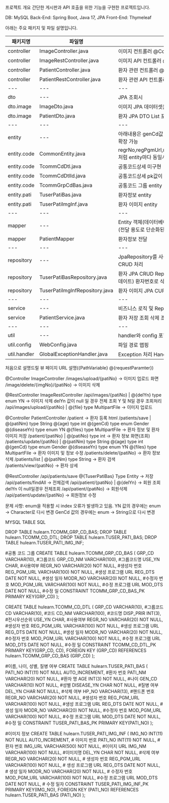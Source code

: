 프로젝트 개요
간단한 게시판과 API 호출을 위한 기능을 구현한 프로젝트입니다.

DB: MySQL
Back-End: Spring Boot, Java 17, JPA
Front-End: Thymeleaf


아래는 주요 패키지 및 파일 설명입니다.

패키지명|파일명|설명
---|---|---|
controller|ImageController.java|이미지 컨트롤러 @Controller|
controller|ImageRestController.java|이미지 API 컨트롤러 @RestController|
controller|PatientController.java|환자 관련 컨트롤러 @Controller|
controller|PatientRestController.java|환자 관련 API 컨트롤러 @RestController|
---|---|---|
dto|---|JPA 조회시 |
dto.image|ImageDto.java|이미지 JPA 데이터셋을 위한 DTO package|
dto.image|PatientDto.java|환자 JPA DTO List<ImageDto> 포함|
---|---|---|
entity|---|아래내용은 genCd값 하나만 사용하기 때문에 구현하지 않음 확장 가능|
entity.code|CommonEntity.java|regrNo,regPgmUrl,regDts,modrNo,modPgmUrl,modDts 처럼 entity마다 동일시 되는 값 지정 미구현|
entity.code|TcommCdDtl.java|공통코드상세 미구현|
entity.code|TcommCdDtlId.java|공통코드상세 pk값이 2개여서 따로 분리|
entity.code|TcommGrpCdBas.java|공통코드 그룹 entity|
entity.pati|TuserPatiBas.java|환자정보 entity|
entity.pati|TuserPatiImgInf.java|환자 이미지 entity|
---|---|---|
mapper|---|Entity 객체(데이터베이스 테이블과 매핑된 객체)를 DTO 객체(전달 용도로 단순화된 객체)로 변환하는 역할|
mapper|PatientMapper|환자정보 전달|
---|---|---|
repository|---|JpaRepository를 사용하여 JPA 에서 제공되는 간단한 CRUD 처리|
repository|TuserPatiBasRepository.java|환자 JPA CRUD Repository 환자명으로 삭제처리(DelYn업데이트) 환자번호로 삭제처리 DelYn업데이트|
repository|TuserPatiImgInfRepository.java|환자 이미지 JPA CURD Repository 환자번호로 이미지 검색|
---|---|---|
service|---|비즈니스 로직 및 Repository와 Controller 연결|
service|PatientService.java|환자 저장 조회 삭제 조건, 삭제 처리|
---|---|---|
util|---|handler와 config 포함
util.config|WebConfig.java|파일 경로 맵핑|
util.handler|GlobalExceptionHandler.java|Exception 처리 Handler|

처음으로 설명드릴 뷰 페이지 URL
설명({PathVariable}    @{requestParamter})

@Controller
ImageController
/images/upload/{patiNo} -> 이미지 업로드 화면
/image/delete/{imgNo}/{patiNo} -> 이미지 삭제

@RestController
ImageRestController
/api/images/{patiNo} | @{delYn} type enum YN -> 이미지 삭제 delYn 값이 null 일 경우 전체 조회 Y 및 N일 경우 조회처리
/api/images/upload/{patiNo} | @{file} type MultipartFile -> 이미지 업로드

@Controller
PatientController
/patient -> 환자 등록 html
/patients/save | @{patiNm} type String 
                 @{age} type int
                 @{genCd} type enum Gender
                 @{diseaseYn} type enum YN
                 @{files} type MultipartFile -> 환자 정보 및 환자 이미지 저장
/patient/{patiNo} | @{patiNo} type int -> 환자 정보 화면(조회)
/patients/update/{patiNo} | @{patiNm} type String 
                            @{age} type int
                            @{genCd} type enum Gender
                            @{diseaseYn} type enum YN
                            @{files} type MultipartFile -> 환자 이미지 및 정보 수정
/patients/delete/{patiNo} -> 환자 정보 삭제
/patients/list  | @{patiNm} type String -> 환자 검색
/patients/view/{patiNo} -> 환자 상세

@RestController
/api/patients/save @{TuserPatiBas} Type Entity -> 저장
/api/patients/findAll -> 전체검색
/api/patient/{patiNo} | @{delYn} -> 회원 조회 delYn 이 null일경우 전체조회
/api/patient/{patiNo} -> 회원삭제
/api/patient/update/{patiNo} -> 회원정보 수정


문제 사항:
enum을 적용할 시 index 오류가 발생하고 있음.
YN 값의 경우에는 enum -> Character로 다시 변경
GenCd 값의 경우에는 enum -> String으로 다시 변경


MYSQL TABLE SQL

DROP TABLE hulearn.TCOMM_GRP_CD_BAS;
DROP TABLE hulearn.TCOMM_CD_DTL;
DROP TABLE hulearn.TUSER_PATI_BAS;
DROP TABLE hulearn.TUSER_PATI_IMG_INF;

#공통 코드 그룹 
CREATE TABLE hulearn.TCOMM_GRP_CD_BAS (
	GRP_CD VARCHAR(10), #그룹코드
    GRP_CD_NM VARCHAR(100), #그룹코드명
    USE_YN CHAR, #사용여부
    REGR_NO VARCHAR(20) NOT NULL, #생성자 번호
    REG_PGM_URL VARCHAR(100) NOT NULL, #생성 프로그램 URL
    REG_DTS DATE NOT NULL, #생성 일자
    MODR_NO VARCHAR(20) NOT NULL, #수정자 번호
    MOD_PGM_URL VARCHAR(100) NOT NULL, #수정 프로그램 URL
    MOD_DTS DATE NOT NULL, #수정 일
    CONSTRAINT TCOMM_GRP_CD_BAS_PK PRIMARY KEY(GRP_CD)
);

CREATE TABLE hulearn.TCOMM_CD_DTL (
	GRP_CD VARCHAR(10), #그룹코드
    CD VARCHAR(10), #코드
    CD_NM VARCHAR(100), #코드명
    DISP_PRIR INT(3), #전시우선순위
    USE_YN CHAR, #사용여부
    REGR_NO VARCHAR(20) NOT NULL, #생성자 번호
    REG_PGM_URL VARCHAR(100) NOT NULL, #생성 프로그램 URL
    REG_DTS DATE NOT NULL, #생성 일자
    MODR_NO VARCHAR(20) NOT NULL, #수정자 번호
    MOD_PGM_URL VARCHAR(100) NOT NULL, #수정 프로그램 URL
    MOD_DTS DATE NOT NULL, #수정 일
    CONSTRAINT TCOMM_CD_DTL_PK PRIMARY KEY(GRP_CD, CD),
    FOREIGN KEY (GRP_CD) REFERENCES hulearn.TCOMM_GRP_CD_BAS (GRP_CD)
);

#이름, 나이, 성별, 질병 여부 
CREATE TABLE hulearn.TUSER_PATI_BAS (
	PATI_NO INT(11) NOT NULL AUTO_INCREMENT, #환자 번호
    PATI_NM VARCHAR(20) NOT NULL, #환자 명
    AGE INT(3) NOT NULL, #나이
    GEN_CD VARCHAR(10) NOT NULL, #성별
    DISEASE_YN CHAR NOT NULL, #질병 여부
    DEL_YN CHAR NOT NULL, #삭제 여부
    HP_NO VARCHAR(13), #핸드폰 번호
    REGR_NO VARCHAR(20) NOT NULL, #생성자 번호
    REG_PGM_URL VARCHAR(100) NOT NULL, #생성 프로그램 URL
    REG_DTS DATE NOT NULL, #생성 일자
    MODR_NO VARCHAR(20) NOT NULL, #수정자 번호
    MOD_PGM_URL VARCHAR(100) NOT NULL, #수정 프로그램 URL
    MOD_DTS DATE NOT NULL, #수정 일
    CONSTRAINT TUSER_PATI_BAS_PK PRIMARY KEY(PATI_NO)
);

#이미지 정보
CREATE TABLE hulearn.TUSER_PATI_IMG_INF (
	IMG_NO INT(11) NOT NULL AUTO_INCREMENT, # 이미지 번호
    PATI_NO INT(11) NOT NULL, # 환자 번호
    IMG_URL VARCHAR(500) NOT NULL, #이미지 URL
    IMG_NM VARCHAR(100) NOT NULL, #이미지명
    DEL_YN CHAR NOT NULL, #삭제 여부
    REGR_NO VARCHAR(20) NOT NULL, # 생성자 번호
    REG_PGM_URL VARCHAR(100) NOT NULL, # 생성 프로그램 URL
    REG_DTS DATE NOT NULL, # 생성 일자
    MODR_NO VARCHAR(20) NOT NULL, # 수정자 번호
    MOD_PGM_URL VARCHAR(100) NOT NULL, #수정 프로그램 URL
    MOD_DTS DATE NOT NULL, # 수정 일자
    CONSTRAINT TUSER_PATI_IMG_INF_PK PRIMARY KEY(IMG_NO),
    FOREIGN KEY (PATI_NO) REFERENCES hulearn.TUSER_PATI_BAS (PATI_NO)
);
